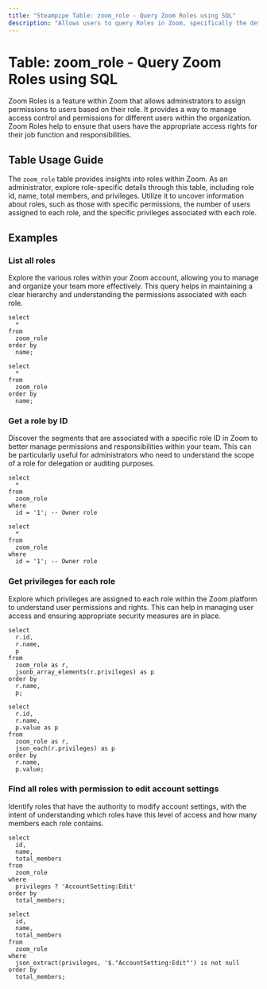 ```yaml
---
title: "Steampipe Table: zoom_role - Query Zoom Roles using SQL"
description: "Allows users to query Roles in Zoom, specifically the details of each role including its id, name, total members, and privileges, providing insights into role-based access control within the Zoom platform."
---
```


# Table: zoom_role - Query Zoom Roles using SQL

Zoom Roles is a feature within Zoom that allows administrators to assign permissions to users based on their role. It provides a way to manage access control and permissions for different users within the organization. Zoom Roles help to ensure that users have the appropriate access rights for their job function and responsibilities.

## Table Usage Guide

The `zoom_role` table provides insights into roles within Zoom. As an administrator, explore role-specific details through this table, including role id, name, total members, and privileges. Utilize it to uncover information about roles, such as those with specific permissions, the number of users assigned to each role, and the specific privileges associated with each role.

## Examples

### List all roles
Explore the various roles within your Zoom account, allowing you to manage and organize your team more effectively. This query helps in maintaining a clear hierarchy and understanding the permissions associated with each role.

```sql+postgres
select
  *
from
  zoom_role
order by
  name;
```

```sql+sqlite
select
  *
from
  zoom_role
order by
  name;
```

### Get a role by ID
Discover the segments that are associated with a specific role ID in Zoom to better manage permissions and responsibilities within your team. This can be particularly useful for administrators who need to understand the scope of a role for delegation or auditing purposes.

```sql+postgres
select
  *
from
  zoom_role
where
  id = '1'; -- Owner role
```

```sql+sqlite
select
  *
from
  zoom_role
where
  id = '1'; -- Owner role
```

### Get privileges for each role
Explore which privileges are assigned to each role within the Zoom platform to understand user permissions and rights. This can help in managing user access and ensuring appropriate security measures are in place.

```sql+postgres
select
  r.id,
  r.name,
  p
from
  zoom_role as r,
  jsonb_array_elements(r.privileges) as p
order by
  r.name,
  p;
```

```sql+sqlite
select
  r.id,
  r.name,
  p.value as p
from
  zoom_role as r,
  json_each(r.privileges) as p
order by
  r.name,
  p.value;
```

### Find all roles with permission to edit account settings
Identify roles that have the authority to modify account settings, with the intent of understanding which roles have this level of access and how many members each role contains.

```sql+postgres
select
  id,
  name,
  total_members
from
  zoom_role
where
  privileges ? 'AccountSetting:Edit'
order by
  total_members;
```

```sql+sqlite
select
  id,
  name,
  total_members
from
  zoom_role
where
  json_extract(privileges, '$."AccountSetting:Edit"') is not null
order by
  total_members;
```